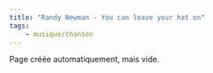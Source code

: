 ```yaml
---
title: "Randy Newman - You can leave your hat on"
tags:
    - musique/chanson
---
```


Page créée automatiquement, mais vide.
